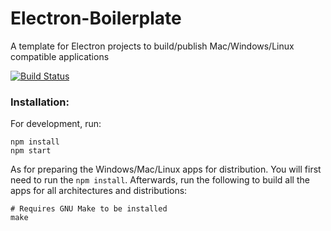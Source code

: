 # Electron-Boilerplate
A template for Electron projects to build/publish Mac/Windows/Linux compatible applications

[![Build Status](https://travis-ci.org/Stephn-R/Electron-Boilerplate.svg)](https://travis-ci.org/Stephn-R/Electron-Boilerplate)

### Installation:

For development, run:

```shell
npm install
npm start
```

As for preparing the Windows/Mac/Linux apps for distribution. You will first need to run the ```npm install```. Afterwards, run the following to build all the apps for all architectures and distributions:

```shell
# Requires GNU Make to be installed
make
```
